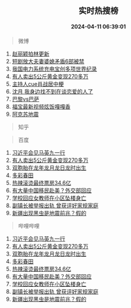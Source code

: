 <div align="center"><h2>实时热搜榜</h2><h4>2024-04-11 06:39:01</h4></div>

> 微博  

1. [赵丽颖拍林更新](https://s.weibo.com/weibo?q=%E8%B5%B5%E4%B8%BD%E9%A2%96%E6%8B%8D%E6%9E%97%E6%9B%B4%E6%96%B0&t=31&band_rank=1&Refer=top)<br />
2. [短剧放大夫妻婆媳矛盾6部被禁](https://s.weibo.com/weibo?q=%23%E7%9F%AD%E5%89%A7%E6%94%BE%E5%A4%A7%E5%A4%AB%E5%A6%BB%E5%A9%86%E5%AA%B3%E7%9F%9B%E7%9B%BE6%E9%83%A8%E8%A2%AB%E7%A6%81%23&t=31&band_rank=2&Refer=top)<br />
3. [我国电力系统充电宝创多项世界纪录](https://s.weibo.com/weibo?q=%23%E6%88%91%E5%9B%BD%E7%94%B5%E5%8A%9B%E7%B3%BB%E7%BB%9F%E5%85%85%E7%94%B5%E5%AE%9D%E5%88%9B%E5%A4%9A%E9%A1%B9%E4%B8%96%E7%95%8C%E7%BA%AA%E5%BD%95%23&t=31&band_rank=3&Refer=top)<br />
4. [有人卖出5公斤黄金变现270多万](https://s.weibo.com/weibo?q=%23%E6%9C%89%E4%BA%BA%E5%8D%96%E5%87%BA5%E5%85%AC%E6%96%A4%E9%BB%84%E9%87%91%E5%8F%98%E7%8E%B0270%E5%A4%9A%E4%B8%87%23&t=31&band_rank=4&Refer=top)<br />
5. [主持人cue肖战居中梗](https://s.weibo.com/weibo?q=%23%E4%B8%BB%E6%8C%81%E4%BA%BAcue%E8%82%96%E6%88%98%E5%B1%85%E4%B8%AD%E6%A2%97%23&t=31&band_rank=5&Refer=top)<br />
6. [沈月 我身边找不到在谈恋爱的人了](https://s.weibo.com/weibo?q=%E6%B2%88%E6%9C%88%20%E6%88%91%E8%BA%AB%E8%BE%B9%E6%89%BE%E4%B8%8D%E5%88%B0%E5%9C%A8%E8%B0%88%E6%81%8B%E7%88%B1%E7%9A%84%E4%BA%BA%E4%BA%86&t=31&band_rank=6&Refer=top)<br />
7. [巴黎vs巴萨](https://s.weibo.com/weibo?q=%23%E5%B7%B4%E9%BB%8Evs%E5%B7%B4%E8%90%A8%23&t=31&band_rank=7&Refer=top)<br />
8. [福宝最新视频炫饭嘎嘎香](https://s.weibo.com/weibo?q=%23%E7%A6%8F%E5%AE%9D%E6%9C%80%E6%96%B0%E8%A7%86%E9%A2%91%E7%82%AB%E9%A5%AD%E5%98%8E%E5%98%8E%E9%A6%99%23&t=31&band_rank=8&Refer=top)<br />
9. [阿克苏地震](https://s.weibo.com/weibo?q=%E9%98%BF%E5%85%8B%E8%8B%8F%E5%9C%B0%E9%9C%87&t=31&band_rank=9&Refer=top)<br />

> 知乎  


> 百度  

1. [习近平会见马英九一行](https://www.baidu.com/s?wd=%E4%B9%A0%E8%BF%91%E5%B9%B3%E4%BC%9A%E8%A7%81%E9%A9%AC%E8%8B%B1%E4%B9%9D%E4%B8%80%E8%A1%8C&sa=fyb_news&rsv_dl=fyb_news)<br />
2. [有人卖出5公斤黄金变现270多万](https://www.baidu.com/s?wd=%E6%9C%89%E4%BA%BA%E5%8D%96%E5%87%BA5%E5%85%AC%E6%96%A4%E9%BB%84%E9%87%91%E5%8F%98%E7%8E%B0270%E5%A4%9A%E4%B8%87&sa=fyb_news&rsv_dl=fyb_news)<br />
3. [双胞胎在龙年龙月龙日龙时出生](https://www.baidu.com/s?wd=%E5%8F%8C%E8%83%9E%E8%83%8E%E5%9C%A8%E9%BE%99%E5%B9%B4%E9%BE%99%E6%9C%88%E9%BE%99%E6%97%A5%E9%BE%99%E6%97%B6%E5%87%BA%E7%94%9F&sa=fyb_news&rsv_dl=fyb_news)<br />
4. [多彩春田](https://www.baidu.com/s?wd=%E5%A4%9A%E5%BD%A9%E6%98%A5%E7%94%B0&sa=fyb_news&rsv_dl=fyb_news)<br />
5. [热辣滚烫最终票房34.6亿](https://www.baidu.com/s?wd=%E7%83%AD%E8%BE%A3%E6%BB%9A%E7%83%AB%E6%9C%80%E7%BB%88%E7%A5%A8%E6%88%BF34.6%E4%BA%BF&sa=fyb_news&rsv_dl=fyb_news)<br />
6. [有大量中国移民赴美？外交部回应](https://www.baidu.com/s?wd=%E6%9C%89%E5%A4%A7%E9%87%8F%E4%B8%AD%E5%9B%BD%E7%A7%BB%E6%B0%91%E8%B5%B4%E7%BE%8E%EF%BC%9F%E5%A4%96%E4%BA%A4%E9%83%A8%E5%9B%9E%E5%BA%94&sa=fyb_news&rsv_dl=fyb_news)<br />
7. [学校回应女教师在小区坠楼身亡](https://www.baidu.com/s?wd=%E5%AD%A6%E6%A0%A1%E5%9B%9E%E5%BA%94%E5%A5%B3%E6%95%99%E5%B8%88%E5%9C%A8%E5%B0%8F%E5%8C%BA%E5%9D%A0%E6%A5%BC%E8%BA%AB%E4%BA%A1&sa=fyb_news&rsv_dl=fyb_news)<br />
8. [副镇长被举报出轨 曾获评好家规家庭](https://www.baidu.com/s?wd=%E5%89%AF%E9%95%87%E9%95%BF%E8%A2%AB%E4%B8%BE%E6%8A%A5%E5%87%BA%E8%BD%A8+%E6%9B%BE%E8%8E%B7%E8%AF%84%E5%A5%BD%E5%AE%B6%E8%A7%84%E5%AE%B6%E5%BA%AD&sa=fyb_news&rsv_dl=fyb_news)<br />
9. [新疆出现黑虫是地震前兆？假的](https://www.baidu.com/s?wd=%E6%96%B0%E7%96%86%E5%87%BA%E7%8E%B0%E9%BB%91%E8%99%AB%E6%98%AF%E5%9C%B0%E9%9C%87%E5%89%8D%E5%85%86%EF%BC%9F%E5%81%87%E7%9A%84&sa=fyb_news&rsv_dl=fyb_news)<br />

> 哔哩哔哩  

1. [习近平会见马英九一行](https://www.baidu.com/s?wd=%E4%B9%A0%E8%BF%91%E5%B9%B3%E4%BC%9A%E8%A7%81%E9%A9%AC%E8%8B%B1%E4%B9%9D%E4%B8%80%E8%A1%8C&sa=fyb_news&rsv_dl=fyb_news)<br />
2. [有人卖出5公斤黄金变现270多万](https://www.baidu.com/s?wd=%E6%9C%89%E4%BA%BA%E5%8D%96%E5%87%BA5%E5%85%AC%E6%96%A4%E9%BB%84%E9%87%91%E5%8F%98%E7%8E%B0270%E5%A4%9A%E4%B8%87&sa=fyb_news&rsv_dl=fyb_news)<br />
3. [双胞胎在龙年龙月龙日龙时出生](https://www.baidu.com/s?wd=%E5%8F%8C%E8%83%9E%E8%83%8E%E5%9C%A8%E9%BE%99%E5%B9%B4%E9%BE%99%E6%9C%88%E9%BE%99%E6%97%A5%E9%BE%99%E6%97%B6%E5%87%BA%E7%94%9F&sa=fyb_news&rsv_dl=fyb_news)<br />
4. [多彩春田](https://www.baidu.com/s?wd=%E5%A4%9A%E5%BD%A9%E6%98%A5%E7%94%B0&sa=fyb_news&rsv_dl=fyb_news)<br />
5. [热辣滚烫最终票房34.6亿](https://www.baidu.com/s?wd=%E7%83%AD%E8%BE%A3%E6%BB%9A%E7%83%AB%E6%9C%80%E7%BB%88%E7%A5%A8%E6%88%BF34.6%E4%BA%BF&sa=fyb_news&rsv_dl=fyb_news)<br />
6. [有大量中国移民赴美？外交部回应](https://www.baidu.com/s?wd=%E6%9C%89%E5%A4%A7%E9%87%8F%E4%B8%AD%E5%9B%BD%E7%A7%BB%E6%B0%91%E8%B5%B4%E7%BE%8E%EF%BC%9F%E5%A4%96%E4%BA%A4%E9%83%A8%E5%9B%9E%E5%BA%94&sa=fyb_news&rsv_dl=fyb_news)<br />
7. [学校回应女教师在小区坠楼身亡](https://www.baidu.com/s?wd=%E5%AD%A6%E6%A0%A1%E5%9B%9E%E5%BA%94%E5%A5%B3%E6%95%99%E5%B8%88%E5%9C%A8%E5%B0%8F%E5%8C%BA%E5%9D%A0%E6%A5%BC%E8%BA%AB%E4%BA%A1&sa=fyb_news&rsv_dl=fyb_news)<br />
8. [副镇长被举报出轨 曾获评好家规家庭](https://www.baidu.com/s?wd=%E5%89%AF%E9%95%87%E9%95%BF%E8%A2%AB%E4%B8%BE%E6%8A%A5%E5%87%BA%E8%BD%A8+%E6%9B%BE%E8%8E%B7%E8%AF%84%E5%A5%BD%E5%AE%B6%E8%A7%84%E5%AE%B6%E5%BA%AD&sa=fyb_news&rsv_dl=fyb_news)<br />
9. [新疆出现黑虫是地震前兆？假的](https://www.baidu.com/s?wd=%E6%96%B0%E7%96%86%E5%87%BA%E7%8E%B0%E9%BB%91%E8%99%AB%E6%98%AF%E5%9C%B0%E9%9C%87%E5%89%8D%E5%85%86%EF%BC%9F%E5%81%87%E7%9A%84&sa=fyb_news&rsv_dl=fyb_news)<br />
